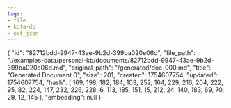 ```yaml
---
tags:
- file
- kota-db
- ext_json
---
```

{
  "id": "82712bdd-9947-43ae-9b2d-399ba020e06d",
  "file_path": "./examples-data/personal-kb/documents/82712bdd-9947-43ae-9b2d-399ba020e06d.md",
  "original_path": "/generated/doc-000.md",
  "title": "Generated Document 0",
  "size": 201,
  "created": 1754607754,
  "updated": 1754607754,
  "hash": [
    169,
    198,
    182,
    184,
    103,
    252,
    164,
    229,
    216,
    204,
    222,
    95,
    82,
    224,
    147,
    232,
    226,
    228,
    6,
    113,
    185,
    151,
    15,
    212,
    24,
    140,
    183,
    69,
    70,
    29,
    12,
    145
  ],
  "embedding": null
}